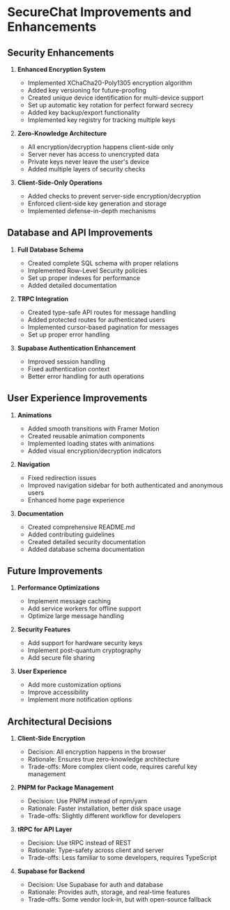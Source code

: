 # SecureChat Improvements and Enhancements

## Security Enhancements

1. **Enhanced Encryption System**
   - Implemented XChaCha20-Poly1305 encryption algorithm
   - Added key versioning for future-proofing
   - Created unique device identification for multi-device support
   - Set up automatic key rotation for perfect forward secrecy
   - Added key backup/export functionality
   - Implemented key registry for tracking multiple keys

2. **Zero-Knowledge Architecture**
   - All encryption/decryption happens client-side only
   - Server never has access to unencrypted data
   - Private keys never leave the user's device
   - Added multiple layers of security checks

3. **Client-Side-Only Operations**
   - Added checks to prevent server-side encryption/decryption
   - Enforced client-side key generation and storage
   - Implemented defense-in-depth mechanisms

## Database and API Improvements

1. **Full Database Schema**
   - Created complete SQL schema with proper relations
   - Implemented Row-Level Security policies
   - Set up proper indexes for performance
   - Added detailed documentation

2. **TRPC Integration**
   - Created type-safe API routes for message handling
   - Added protected routes for authenticated users
   - Implemented cursor-based pagination for messages
   - Set up proper error handling

3. **Supabase Authentication Enhancement**
   - Improved session handling
   - Fixed authentication context
   - Better error handling for auth operations

## User Experience Improvements

1. **Animations**
   - Added smooth transitions with Framer Motion
   - Created reusable animation components
   - Implemented loading states with animations
   - Added visual encryption/decryption indicators

2. **Navigation**
   - Fixed redirection issues
   - Improved navigation sidebar for both authenticated and anonymous users
   - Enhanced home page experience

3. **Documentation**
   - Created comprehensive README.md
   - Added contributing guidelines
   - Created detailed security documentation
   - Added database schema documentation

## Future Improvements

1. **Performance Optimizations**
   - Implement message caching
   - Add service workers for offline support
   - Optimize large message handling

2. **Security Features**
   - Add support for hardware security keys
   - Implement post-quantum cryptography
   - Add secure file sharing

3. **User Experience**
   - Add more customization options
   - Improve accessibility
   - Implement more notification options

## Architectural Decisions

1. **Client-Side Encryption**
   - Decision: All encryption happens in the browser
   - Rationale: Ensures true zero-knowledge architecture
   - Trade-offs: More complex client code, requires careful key management

2. **PNPM for Package Management**
   - Decision: Use PNPM instead of npm/yarn
   - Rationale: Faster installation, better disk space usage
   - Trade-offs: Slightly different workflow for developers

3. **tRPC for API Layer**
   - Decision: Use tRPC instead of REST
   - Rationale: Type-safety across client and server
   - Trade-offs: Less familiar to some developers, requires TypeScript

4. **Supabase for Backend**
   - Decision: Use Supabase for auth and database
   - Rationale: Provides auth, storage, and real-time features
   - Trade-offs: Some vendor lock-in, but with open-source fallback 
